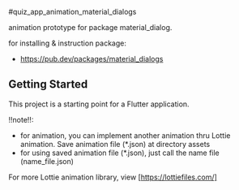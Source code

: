 #quiz_app_animation_material_dialogs

animation prototype for package material_dialog.

for installing & instruction package:
- https://pub.dev/packages/material_dialogs

## Getting Started
This project is a starting point for a Flutter application.

!!note!!:
- for animation, you can implement another animation thru Lottie animation.
  Save animation file (*.json) at directory assets 
- for using saved animation file (*.json), just call the name file (name_file.json)

For more Lottie animation library, view
[https://lottiefiles.com/]
